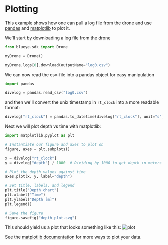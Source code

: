 # Plotting
This example shows how one can pull a log file from the drone and use
[pandas](https://pandas.pydata.org/) and [matplotlib](https://matplotlib.org/) to plot
it.

We'll start by downloading a log file from the drone

```python
from blueye.sdk import Drone

myDrone = Drone()

myDrone.logs[0].download(outputName="log0.csv")
```

We can now read the csv-file into a pandas object for easy manipulation

```python
import pandas

divelog = pandas.read_csv("log0.csv")
```

and then we'll convert the unix timestamp in `rt_clock` into a more readable format:

```python
divelog["rt_clock"] = pandas.to_datetime(divelog["rt_clock"], unit="s")
```

Next we will plot depth vs time with matplotlib:


```python
import matplotlib.pyplot as plt

# Instantiate our figure and axes to plot on
figure, axes = plt.subplots()

x = divelog["rt_clock"]
y = divelog["depth"] / 1000  # Dividing by 1000 to get depth in meters

# Plot the depth values against time
axes.plot(x, y, label="depth")

# Set title, labels, and legend
plt.title("Depth chart")
plt.xlabel("Time")
plt.ylabel("Depth [m]")
plt.legend()

# Save the figure
figure.savefig("depth_plot.svg")
```

This should yield us a plot that looks something like this:
![plot](../../media/depth_plot.svg)

See the [matplotlib documentation](https://matplotlib.org/contents.html) for more ways
to plot your data.

